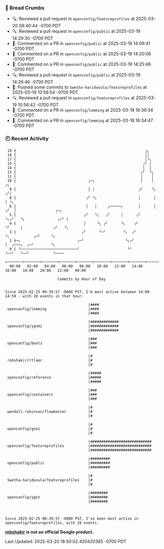 ### 🍞 Bread Crumbs

 * 🔍: Reviewed a pull request in  `openconfig/featureprofiles` at 2025-03-20 08:40:44 -0700 PDT
 * 🔍: Reviewed a pull request in  `openconfig/public` at 2025-03-19 14:29:30 -0700 PDT
 * 💬: Commented on a PR in  `openconfig/public` at 2025-03-19 14:09:41 -0700 PDT
 * 💬: Commented on a PR in  `openconfig/public` at 2025-03-19 14:20:06 -0700 PDT
 * 💬: Commented on a PR in  `openconfig/public` at 2025-03-19 14:25:46 -0700 PDT
 * 🔍: Reviewed a pull request in  `openconfig/public` at 2025-03-19 14:26:46 -0700 PDT
 * 🚢: Pushed some commits to `Swetha-haridasula/featureprofiles` at 2025-03-19 10:56:54 -0700 PDT
 * 🔍: Reviewed a pull request in  `openconfig/featureprofiles` at 2025-03-19 10:56:42 -0700 PDT
 * 💬: Commented on a PR in  `openconfig/lemming` at 2025-03-18 16:36:34 -0700 PDT
 * 💬: Commented on a PR in  `openconfig/lemming` at 2025-03-18 16:34:47 -0700 PDT

### 🕘 Recent Activity
```
 19 ┼                                                           ╭╮
 18 ┤                                                           ││
 17 ┤                                                           │╰╮
 15 ┤                                                          ╭╯ │
 14 ┤                                                          │  │
 13 ┤                                                         ╭╯  ╰╮
 11 ┤                                                         │    │
 10 ┤                                 ╭─╮                     │    │     ╭╮
  9 ┤                                 │ │                    ╭╯    ╰╮   ╭╯│
  8 ┤                                ╭╯ ╰╮                   │      │   │ ╰╮
  6 ┤                                │   │     ╭─────╮       │      │  ╭╯  │                  ╭─╮
  5 ┤                               ╭╯   ╰╮   ╭╯     │      ╭╯      ╰╮╭╯   ╰╮               ╭─╯ │
  4 ┤                               │     ╰╮ ╭╯      ╰╮    ╭╯        ╰╯     │              ╭╯   ╰╮
  3 ┤                              ╭╯      ╰─╯        ╰╮  ╭╯                ╰╮           ╭─╯     ╰╮
  1 ┼─╮                          ╭─╯                   ╰╮╭╯                  │  ╭───╮  ╭─╯        ╰╮
  0 ┤ ╰──────────────────────────╯                      ╰╯                   ╰──╯   ╰──╯           ╰────
    +───────+───────+───────+───────+───────+───────+───────+───────+───────+───────+───────+───────+────
  00:00   02:00   04:00   06:00   08:00   10:00   12:00   14:00   16:00   18:00   20:00   22:00   00:00   

						Commits by Hour of Day


Since 2025-02-25 00:39:57 -0800 PST, I'm most active between 14:00-14:59 - with 20 events in that hour.

```



```
                                      |####
 openconfig/lemming                   |####
                                      |####

                                      |#############
 openconfig/ygnmi                     |#############
                                      |#############

                                      |###
 openconfig/bootz                     |###
                                      |###

                                      |#
 robshakir/rtlamr                     |#
                                      |#

                                      |#####
 openconfig/reference                 |#####
                                      |#####

                                      |###
 openconfig/containerz                |###
                                      |###

                                      |#
 wendall-robinson/flowmaster          |#
                                      |#

                                      |#
 openconfig/gnoi                      |#
                                      |#

                                      |############################
 openconfig/featureprofiles           |############################
                                      |############################

                                      |#########
 openconfig/public                    |#########
                                      |#########

                                      |#
 Swetha-haridasula/featureprofiles    |#
                                      |#

                                      |########
 openconfig/ygot                      |########
                                      |########



Since 2025-02-25 00:39:57 -0800 PST, I've been most active in openconfig/featureprofiles, with 28 events.

```
**[robshakir](mailto:robjs@google.com) is not an official Google product.**  


Last Updated: 2025-03-20 18:50:02.420420385 -0700 PDT
